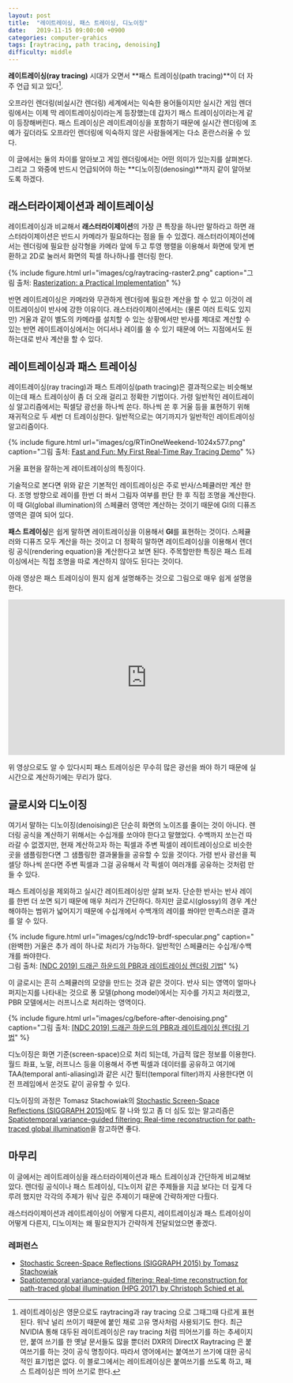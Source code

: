 ```yaml
---
layout: post
title:  "레이트레이싱, 패스 트레이싱, 디노이징"
date:   2019-11-15 09:00:00 +0900
categories: computer-grahics
tags: [raytracing, path tracing, denoising]
difficulty: middle
---
```

**레이트레이싱(ray tracing)** 시대가 오면서 **패스 트레이싱(path tracing)**이 더 자주 언급 되고 있다[^1].

오프라인 렌더링(비실시간 렌더링) 세계에서는 익숙한 용어들이지만 실시간 게임 렌더링에서는 이제 막 레이트레이싱이라는게 등장했는데 갑자기 패스 트레이싱이라는게 같이 등장해버린다. 패스 트레이싱은 레이트레이싱을 포함하기 때문에 실시간 렌더링에 조예가 깊더라도 오프라인 렌더링에 익숙하지 않은 사람들에게는 다소 혼란스러울 수 있다.

이 글에서는 둘의 차이를 알아보고 게임 렌더링에서는 어떤 의미가 있는지를 살펴본다. 그리고 그 와중에 반드시 언급되어야 하는 **디노이징(denosing)**까지 같이 알아보도록 하겠다.

## 래스터라이제이션과 레이트레이싱
레이트레이싱과 비교해서 **래스터라이제이션**의 가장 큰 특장을 하나만 말하라고 하면 래스터라이제이션은 반드시 카메라가 필요하다는 점을 들 수 있겠다.
래스터라이제이션에서는 렌더링에 필요한 삼각형을 카메라 앞에 두고 투영 행렬을 이용해서 화면에 맞게 변환하고 2D로 눌러서 화면의 픽셀 하나하나를 렌더링 한다.

{% include figure.html url="images/cg/raytracing-raster2.png" caption="그림 출처: [Rasterization: a Practical Implementation](https://www.scratchapixel.com/lessons/3d-basic-rendering/rasterization-practical-implementation)" %}

반면 레이트레이싱은 카메라와 무관하게 렌더링에 필요한 계산을 할 수 있고 이것이 레이트레이싱이 반사에 강한 이유이다. 래스터라이제이션에서는 (물론 여러 트릭도 있지만) 거울과 같이 별도의 카메라를 설치할 수 있는 상황에서만 반사를 제대로 계산할 수 있는 반면 레이트레이싱에서는 어디서나 레이를 쏠 수 있기 때문에 어느 지점에서도 원하는대로 반사 계산을 할 수 있다.

## 레이트레이싱과 패스 트레이싱
레이트레이싱(ray tracing)과 패스 트레이싱(path tracing)은 결과적으로는 비슷해보이는데 패스 트레이싱이 좀 더 오래 걸리고 정확한 기법이다. 가령 일반적인 레이트레이싱 알고리즘에서는 픽셀당 광선을 하나씩 쏜다. 하나씩 쏜 후 거울 등을 표현하기 위해 재귀적으로 두 세번 더 트레이싱한다. 일반적으로는 여기까지가 일반적인 레이트레이싱 알고리즘이다.

{% include figure.html url="images/cg/RTinOneWeekend-1024x577.png" caption="그림 출처: [Fast and Fun: My First Real-Time Ray Tracing Demo](https://devblogs.nvidia.com/my-first-ray-tracing-demo/)" %}

거울 표현을 잘하는게 레이트레이싱의 특징이다.

기술적으로 본다면 위와 같은 기본적인 레이트레이싱은 주로 반사/스페큘러만 계산 한다. 조명 방향으로 레이를 한번 더 쏴서 그림자 여부를 판단 한 후 직접 조명을 계산한다. 이 때 GI(global illumination)의 스페큘러 영역만 계산하는 것이기 때문에 GI의 디퓨즈 영역은 결여 되어 있다.

**패스 트레이싱**은 쉽게 말하면 레이트레이싱을 이용해서 **GI**를 표현하는 것이다. 스페큘러와 디퓨즈 모두 계산을 하는 것이고 더 정확히 말하면 레이트레이싱을 이용해서 렌더링 공식(rendering equation)을 계산한다고 보면 된다. 주목할만한 특징은 패스 트레이싱에서는 직접 조명을 따로 계산하지 않아도 된다는 것이다.

아래 영상은 패스 트레이싱이 뭔지 쉽게 설명해주는 것으로 그림으로 매우 쉽게 설명을 한다.

<center><iframe width="560" height="315" src="https://www.youtube.com/embed/frLwRLS_ZR0" frameborder="0" allow="accelerometer; autoplay; encrypted-media; gyroscope; picture-in-picture" allowfullscreen></iframe></center>

위 영상으로도 알 수 있다시피 패스 트레이싱은 무수히 많은 광선을 쏴야 하기 때문에 실시간으로 계산하기에는 무리가 많다.

## 글로시와 디노이징
여기서 말하는 디노이징(denoising)은 단순히 화면의 노이즈를 줄이는 것이 아니다. 렌더링 공식을 계산하기 위해서는 수십개를 쏘야야 한다고 말했었다. 수백까지 쏘는건 따라갈 수 없겠지만, 현재 계산하고자 하는 픽셀과 주변 픽셀이 레이트레이싱으로 비슷한 곳을 샘플링한다면 그 샘플링한 결과물들을 공유할 수 있을 것이다. 가령 반사 광선을 픽셀당 하나씩 쏜다면 주변 픽셀과 그걸 공유해서 각 픽셀이 여러개를 공유하는 것처럼 만들 수 있다.

패스 트레이싱을 제외하고 실시간 레이트레이싱만 살펴 보자. 단순한 반사는 반사 레이를 한번 더 쏘면 되기 때문에 매우 처리가 간단하다. 하지만 글로시(glossy)의 경우 계산 해야하는 범위가 넓어지기 때문에 수십개에서 수백개의 레이를 쏴야만 만족스러운 결과를 알 수 있다.

{% include figure.html url="images/cg/ndc19-brdf-specular.png" caption="(완벽한) 거울은 추가 레이 하나로 처리가 가능하다. 일반적인 스페큘러는 수십개/수백개를 쏴야한다.<br>그림 출처: [[NDC 2019] 드래곤 하운드의 PBR과 레이트레이싱 렌더링 기법](https://speakerdeck.com/hybrid3d/ndc-2019-deuraegon-haundeuyi-pbrgwa-reiteureising-rendeoring-gibeob)" %}

이 글로시는 흔히 스페큘러의 모양을 만드는 것과 같은 것이다. 반사 되는 영역이 얼마나 퍼지는지를 나타내는 것으로 퐁 모델(phong model)에서는 지수를 가지고 처리했고, PBR 모델에서는 러프니스로 처리하는 영역이다.

{% include figure.html url="images/cg/before-after-denoising.png" caption="그림 출처: [[NDC 2019] 드래곤 하운드의 PBR과 레이트레이싱 렌더링 기법](https://speakerdeck.com/hybrid3d/ndc-2019-deuraegon-haundeuyi-pbrgwa-reiteureising-rendeoring-gibeob)" %}

디노이징은 화면 기준(screen-space)으로 처리 되는데, 가급적 많은 정보를 이용한다. 월드 좌표, 노말, 러프니스 등을 이용해서 주변 픽셀과 데이터를 공유하고 여기에 TAA(temporal anti-aliasing)과 같은 시간 필터(temporal filter)까지 사용한다면 이전 프레임에서 쏜것도 같이 공유할 수 있다.

디노이징의 과정은 Tomasz Stachowiak의 [Stochastic Screen-Space Reflections (SIGGRAPH 2015)][1]에도 잘 나와 있고 좀 더 심도 있는 알고리즘은 [Spatiotemporal variance-guided filtering: Real-time reconstruction for path-traced global illumination][2]을 참고하면 좋다.

## 마무리
이 글에서는 레이트레이싱을 래스터라이제이션과 패스 트레이싱과 간단하게 비교해보았다. 렌더링 공식이나 패스 트레이싱, 디노이저 같은 주제들을 지금 보다는 더 깊게 다루려 했지만 각각의 주제가 워낙 깊은 주제이기 때문에 간략하게만 다뤘다.

래스터라이제이션과 레이트레이싱이 어떻게 다른지, 레이트레이싱과 패스 트레이싱이 어떻게 다른지, 디노이저는 왜 필요한지가 간략하게 전달되었으면 좋겠다.

### 레퍼런스
* [Stochastic Screen-Space Reflections (SIGGRAPH 2015) by Tomasz Stachowiak][1]
* [Spatiotemporal variance-guided filtering: Real-time reconstruction for path-traced global illumination (HPG 2017) by Christoph Schied et al.][2]

[1]: https://www.ea.com/frostbite/news/stochastic-screen-space-reflections "Stochastic Screen-Space Reflections by Tomasz Stachowiak"
[2]: https://research.nvidia.com/publication/2017-07_Spatiotemporal-Variance-Guided-Filtering%3A "Spatiotemporal variance-guided filtering: Real-time reconstruction for path-traced global illumination by Christoph Schied et al."

[^1]: 레이트레이싱은 영문으로도 raytracing과 ray tracing 으로 그때그때 다르게 표현 된다. 워낙 널리 쓰이기 때문에 붙인 채로 고유 명사처럼 사용되기도 한다. 최근 NVIDIA 통해 대두된 레이트레이싱은 ray tracing 처럼 띄어쓰기를 하는 추세이지만, 붙여 쓰기를 한 옛날 문서들도 많을 뿐더러 DXR의 DirectX Raytracing 은 붙여쓰기를 하는 것이 공식 명칭이다. 따라서 영어에서는 붙여쓰기 쓰기에 대한 공식적인 표기법은 없다. 이 블로그에서는 레이트레이싱은 붙여쓰기를 쓰도록 하고, 패스 트레이싱은 띄어 쓰기로 한다.